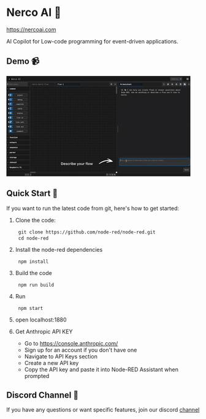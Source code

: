 # Nerco AI 👋

https://nercoai.com

AI Copilot for Low-code programming for event-driven applications.
## Demo 📹

![Demo](download.gif)




## Quick Start 🚀

If you want to run the latest code from git, here's how to get started:

1. Clone the code:

        git clone https://github.com/node-red/node-red.git
        cd node-red

2. Install the node-red dependencies

        npm install

3. Build the code

        npm run build

4. Run

        npm start
5. open localhost:1880

6. Get Anthropic API KEY
   - Go to https://console.anthropic.com/
   - Sign up for an account if you don't have one
   - Navigate to API Keys section
   - Create a new API key
   - Copy the API key and paste it into Node-RED Assistant when prompted



## Discord Channel 💬


If you have any questions or want specific features, join our discord [channel](https://discord.gg/DYCBSUew)

